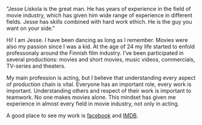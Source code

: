 "Jesse Liskola is the great man. He has years of experience in the field of movie industry, which has given him wide range of experience in different fields. Jesse has skills combined with hard work ethich. He is the guy you want on your side."

Hi! I am Jesse. I have been dancing as long as I remember. Movies were also my passion since I was a kid. At the age of 24 my life started to enfold professonaly around the Finnish film industry. I’ve been participated in several productions: movies and short movies, music videos, commercials, TV-series and theaters.

My main profession is acting, but I believe that understanding every aspect of production chain is vital. Everyone has an important role, every work is important. Understanding others and respect of their work is important to teamwork. No one makes movies alone. This mindset has given me experience in almost every field in movie industry, not only in acting.

 A good place to see my work is [facebook]() and [IMDB]().
